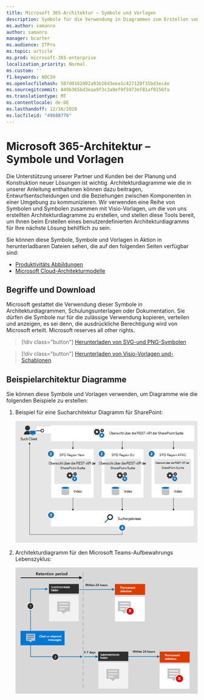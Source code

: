 ```yaml
---
title: Microsoft 365-Architektur – Symbole und Vorlagen
description: Symbole für die Verwendung in Diagrammen zum Erstellen von Architektur für Microsoft 365.
ms.author: samanro
author: samanro
manager: bcarter
ms.audience: ITPro
ms.topic: article
ms.prod: microsoft-365-enterprise
localization_priority: Normal
ms.custom: ''
f1.keywords: NOCSH
ms.openlocfilehash: 507d0162002a93b26d3eea1c427128f35bd3ec4e
ms.sourcegitcommit: 849b365bd3eaa9f3c3a9ef9f5973ef81af9156fa
ms.translationtype: MT
ms.contentlocale: de-DE
ms.lasthandoff: 12/16/2020
ms.locfileid: "49688776"
---
```

# <a name="microsoft-365-architecture-icons-and-templates"></a>Microsoft 365-Architektur – Symbole und Vorlagen

Die Unterstützung unserer Partner und Kunden bei der Planung und Konstruktion neuer Lösungen ist wichtig. Architekturdiagramme wie die in unserer Anleitung enthaltenen können dazu beitragen, Entwurfsentscheidungen und die Beziehungen zwischen Komponenten in einer Umgebung zu kommunizieren. Wir verwenden eine Reihe von Symbolen und Symbolen zusammen mit Visio-Vorlagen, um die von uns erstellten Architekturdiagramme zu erstellen, und stellen diese Tools bereit, um Ihnen beim Erstellen eines benutzerdefinierten Architekturdiagramms für Ihre nächste Lösung behilflich zu sein.

Sie können diese Symbole, Symbole und Vorlagen in Aktion in herunterladbaren Dateien sehen, die auf den folgenden Seiten verfügbar sind:

- [Produktivitäts Abbildungen](productivity-illustrations.md)
- [Microsoft Cloud-Architekturmodelle](cloud-architecture-models.md)

## <a name="terms-and-download"></a>Begriffe und Download

Microsoft gestattet die Verwendung dieser Symbole in Architekturdiagrammen, Schulungsunterlagen oder Dokumentation. Sie dürfen die Symbole nur für die zulässige Verwendung kopieren, verteilen und anzeigen, es sei denn, die ausdrückliche Berechtigung wird von Microsoft erteilt. Microsoft reserves all other rights.


 > [!div class="button"]
 > [Herunterladen von SVG-und PNG-Symbolen](https://go.microsoft.com/fwlink/?linkid=869455)

 > [!div class="button"]
 > [Herunterladen von Visio-Vorlagen und-Schablonen](https://go.microsoft.com/fwlink/?linkid=2056186)

## <a name="example-architecture-diagrams"></a>Beispielarchitektur Diagramme

Sie können diese Symbole und Vorlagen verwenden, um Diagramme wie die folgenden Beispiele zu erstellen:

1. Beispiel für eine Sucharchitektur Diagramm für SharePoint:

    ![Beispiel Sucharchitektur für SharePoint](../media/configure-search-for-multi-geo-image1-1.png)

2. Architekturdiagramm für den Microsoft Teams-Aufbewahrungs Lebenszyklus:

    ![Aufbewahrungs Lebenszyklus für Teams](../media/TeamsRetentionLifecycle.png)
